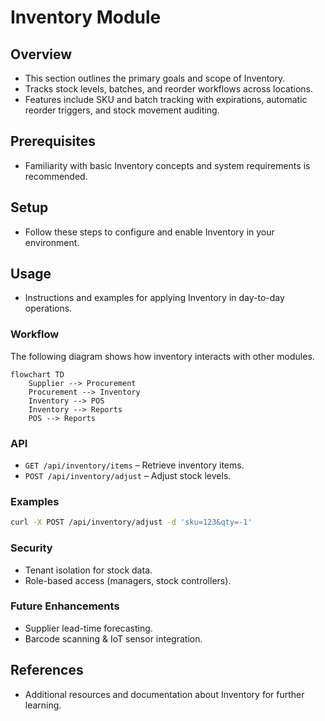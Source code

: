 # Inventory Module

## Overview
- This section outlines the primary goals and scope of Inventory.
- Tracks stock levels, batches, and reorder workflows across locations.
- Features include SKU and batch tracking with expirations, automatic reorder triggers, and stock movement auditing.

## Prerequisites
- Familiarity with basic Inventory concepts and system requirements is recommended.

## Setup
- Follow these steps to configure and enable Inventory in your environment.

## Usage
- Instructions and examples for applying Inventory in day-to-day operations.

### Workflow
The following diagram shows how inventory interacts with other modules.
```mermaid
flowchart TD
    Supplier --> Procurement
    Procurement --> Inventory
    Inventory --> POS
    Inventory --> Reports
    POS --> Reports
```

### API
- `GET /api/inventory/items` – Retrieve inventory items.
- `POST /api/inventory/adjust` – Adjust stock levels.

### Examples
```bash
curl -X POST /api/inventory/adjust -d 'sku=123&qty=-1'
```

### Security
- Tenant isolation for stock data.
- Role-based access (managers, stock controllers).

### Future Enhancements
- Supplier lead-time forecasting.
- Barcode scanning & IoT sensor integration.

## References
- Additional resources and documentation about Inventory for further learning.
